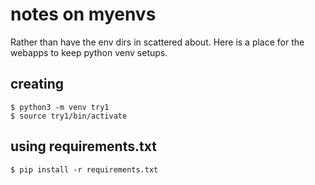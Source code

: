 # notes on myenvs

Rather than have the env dirs in scattered about.  Here is a place for the webapps to keep python venv setups.

## creating

```
$ python3 -m venv try1
$ source try1/bin/activate
```

## using requirements.txt

```
$ pip install -r requirements.txt

```

